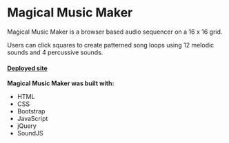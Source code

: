 # Magical Music Maker

Magical Music Maker is a browser based audio sequencer on a 16 x 16 grid.

Users can click squares to create patterned song loops using 12 melodic sounds and 4 percussive sounds.  

#### [Deployed site](https://isaacmillercodes.github.io/StepSequencer/)

**Magical Music Maker was built with:**

* HTML
* CSS
* Bootstrap
* JavaScript
* jQuery
* SoundJS
